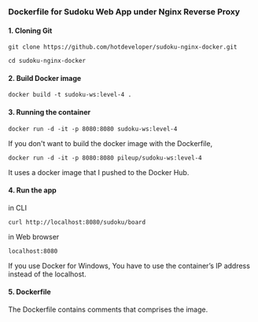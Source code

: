 ### Dockerfile for Sudoku Web App under Nginx Reverse Proxy

#### 1. Cloning Git 
`git clone https://github.com/hotdeveloper/sudoku-nginx-docker.git`

`cd sudoku-nginx-docker`

#### 2. Build Docker image
`docker build -t sudoku-ws:level-4 .`

#### 3. Running the container
`docker run -d -it -p 8080:8080 sudoku-ws:level-4`

If you don't want to build the docker image with the Dockerfile,

`docker run -d -it -p 8080:8080 pileup/sudoku-ws:level-4`

It uses a docker image that I pushed to the Docker Hub.

#### 4. Run the app
in CLI 

`curl http://localhost:8080/sudoku/board`

in Web browser

`localhost:8080`

If you use Docker for Windows, You have to use the container’s IP address instead of the localhost.

#### 5. Dockerfile
The Dockerfile contains comments that comprises the image.
